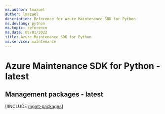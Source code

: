 ```yaml
---
ms.author: lmazuel
author: lmazuel
description: Reference for Azure Maintenance SDK for Python
ms.devlang: python
ms.topic: reference
ms.data: 09/01/2022
title: Azure Maintenance SDK for Python
ms.service: maintenance
---
```

# Azure Maintenance SDK for Python - latest

## Management packages - latest
[!INCLUDE [mgmt-packages](maintenance-mgmt-index.md)]